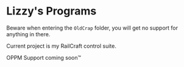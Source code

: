 Lizzy's Programs
=====================
Beware when entering the `OldCrap` folder, you will get no support for anything in there.

Current project is my RailCraft control suite.

OPPM Support coming soon™

